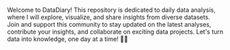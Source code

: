 Welcome to DataDiary! This repository is dedicated to daily data analysis, where I will explore, visualize, and share insights from diverse datasets. Join and support this community to stay updated on the latest analyses, contribute your insights, and collaborate on exciting data projects. Let's turn data into knowledge, one day at a time! 🚀✨
